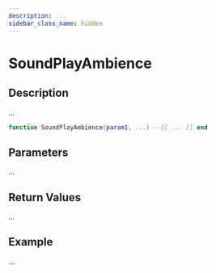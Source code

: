 ```yaml
---
description: ...
sidebar_class_name: hidden
---
```


# SoundPlayAmbience

## Description

...

```lua
function SoundPlayAmbience(param1, ...) --[[ ... ]] end
```

## Parameters

...

## Return Values

...

## Example

...

